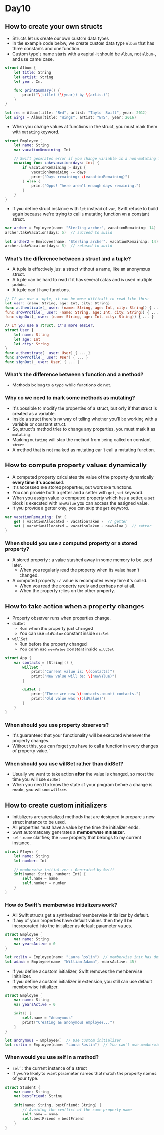 # Day10

## How to create your own structs

- Structs let us create our own custom data types
- In the example code below, we create custom data type `Album` that has three constants and one function.
- Custom type's name starts with a capital-it should be `Album`, not `album`-, and use camel case.

```swift
struct Album {
    let title: String
    let artist: String
    let year: Int

    func printSummary() {
        print("\(title) (\(year)) by \(artist)")
    }
}

let red = Album(title: "Red", artist: "Taylor Swift", year: 2012)
let wings = Album(title: "Wings", artist: "BTS", year: 2016)
```

- When you change values at functions in the struct, you must mark them with `mutating` keyword.

```swift
struct Employee {
    let name: String
    var vacationRemaining: Int

    // Swift generates error if you change variable in a non-mutating function
    mutating func takeVacation(days: Int) {
        if vacationRemaining > days {
            vacationRemaining -= days
            print("Days remaining: \(vacationRemaining)")
        } else {
            print("Opps! There aren't enough days remaining.")
        }
    }
}
```

- If you define struct instance with `let` instead of `var`, Swift refuse to build again because we're trying to call a mutating function on a constant struct.

```swift
var archer = Employee(name: "Sterling archer", vacationRemaining: 14)
archer.takeVacation(days: 5)  // succeed to build

let archer2 = Employee(name: "Sterling archer", vacationRemaining: 14)
archer.takeVacation(days: 5)  // refused to build
```

### What's the difference between a struct and a tuple?

- A tuple is effectively just a struct without a name, like an anonymous struct.
- A tuple can be hard to read if it has several datas and is used multiple points.
- A tuple can't have functions.

```swift
// If you use a tuple, it can be more difficult to read like this:
let user: (name: String, age: Int, city: String)
func authenticate(_ user: (name: String, age: Int, city: String)) { ... }
func showProfile(_ user: (name: String, age: Int, city: String)) { ... }
func signOut(_ user: (name: String, age: Int, city: String)) { ... }

// If you use a struct, it's more easier.
struct User {
    let name: String
    let age: Int
    let city: String
}
func authenticate(_ user: User) { ... }
func showProfile(_ user: User) { ... }
func signOut(_ user: User) { ... }
```

### What's the difference between a function and a method?

- Methods belong to a type while functions do not.

### Why do we need to mark some methods as mutating?

- It's possible to modify the properties of a struct, but only if that struct is created as a variable.
- Inside a struct there's no way of telling whether you'll be working with a variable or constant struct.
- So, struct's method tries to change any properties, you must mark it as `mutating`
- Marking `mutating` will stop the method from being called on constant struct
- A method that is not marked as mutating can't call a mutating function.

## How to compute property values dynamically

- A computed property calculates the value of the property dynamically **every time it's accessed**.
- It's accessed like stored properties, but work like functions.
- You can provide both a getter and a setter with `get`, `set` keyword.
- When you assign value to computed property which has a setter, a `set` block is executed with `newValue` you can access the assigned value. 
- If you provide a getter only, you can skip the `get` keyword.

```swift
var vacationRemaining: Int {
    get { vacationAllocated - vacationTaken }  // getter
    set { vacationAllocated = vacationTaken + newValue }  // setter
}
```

### When should you use a computed property or a stored property?

- A stored property : a value stashed away in some memory to be used later.
    - When you regularly read the property when its value hasn't changed.
- A computed property : a value is recomputed every time it's called.
    - When you read the property rarely and perhaps not at all.
    - When the property relies on the other property.

## How to take action when a property changes

- Property observer runs when properties change.
- `didSet`
    - Run when the property just changed
    - You can use `oldValue` constant inside `didSet`
- `willSet`
    - Run before the property changed
    - You cahn use `newValue` constant inside `willSet`

```swift
struct App {
    var contacts = [String]() {
        willSet {
            print("Current value is: \(contacts)")
            print("New value will be: \(newValue)")
        }

        didSet {
            print("There are new \(contacts.count) contacts.")
            print("Old value was \(oldValue)")
        }
    }
}
```

### When should you use property observers?

- It's guaranteed that your functionality will be executed whenever the property changes.
- Without this, you can forget you have to call a function in every changes of property value.“

### When should you use willSet rather than didSet?

- Usually we want to take action **after** the value is changed, so most the time you will use `didSet`.
- When you need to know the state of your program before a change is made, you will use `willSet`.

## How to create custom initializers

- Initializers are specialized methods that are designed to prepare a new struct instance to be used.
- All properties must have a value by the time the initializer ends.
- Swift automatically generates a **memberwise initializer**.
- `self.name` clarifies; the `name` property that belongs to my current instance.

```swift
struct Player {
    let name: String
    let number: Int

    // memberwise initializer : Generated by Swift
    init(name: String, number: Int) {
        self.name = name
        self.number = number
    }
}
```

### How do Swift's memberwise initializers work?

- All Swift structs get a synthesized memberwise initializer by default.
- If any of your properties have default values, then they'll be incorporated into the initializer as default parameter values.

```swift
struct Employee {
    var name: String
    var yearsActive = 0
}

let roslin = Employee(name: "Laura Roslin")  // memberwise init has default value for `yearsActive` property
let adama = Employee(name: "William Adama", yearsActive: 45)
```

- If you define a custom initializer, Swift removes the memberwise initializer.
- If you define a custom initializer in extension, you still can use default memberwise initializer.

```swift
struct Employee {
    var name: String
    var yearsActive = 0

    init() {
        self.name = "Anonymous"
        print("Creating an anonymous employee...")
    }
}

let anonymous = Employee()  // Use custom initializer
let roslin = Employee(name: "Laura Roslin")  // You can't use memberwise initializer any more.
```

### When would you use self in a method?

- `self` : the current instance of a struct
- If you're likely to want parameter names that match the property names of your type.

```swift
struct Student {
    var name: String
    var bestFriend: String

    init(name: String, bestFriend: String) {
        // Avoiding the conflict of the same property name
        self.name = name
        self.bestFriend = bestFriend
    }
}
```
